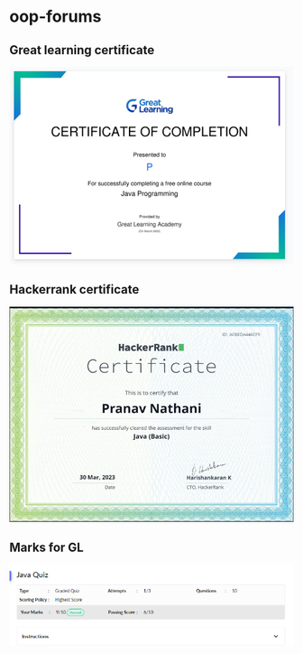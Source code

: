 # oop-forums
## Great learning certificate
![](image_2023-03-30_150724834.png)
## Hackerrank certificate
![](image_2023-03-30_150816170.png)
## Marks for GL
![](image_2023-03-31_143320698.png)
